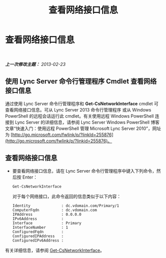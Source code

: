 ﻿---
title: 查看网络接口信息
TOCTitle: 查看网络接口信息
ms:assetid: e7dbb1ec-62b3-48be-a419-c493df5740e6
ms:mtpsurl: https://technet.microsoft.com/zh-cn/library/JJ721916(v=OCS.15)
ms:contentKeyID: 49888652
ms.date: 05/19/2016
mtps_version: v=OCS.15
ms.translationtype: HT
---

# 查看网络接口信息

 

_**上一次修改主题：** 2013-02-23_

## 使用 Lync Server 命令行管理程序 Cmdlet 查看网络接口信息

通过使用 Lync Server 命令行管理程序和 **Get-CsNetworkInterface** cmdlet 可查看网络接口信息。可从 Lync Server 2013 命令行管理程序 或从 Windows PowerShell 的远程会话运行此 cmdlet。有关使用远程 Windows PowerShell 连接到 Lync Server 的详细信息，请参阅 Lync Server Windows PowerShell 博客文章“快速入门：使用远程 PowerShell 管理 Microsoft Lync Server 2010”，网址为 [http://go.microsoft.com/fwlink/p/?linkId=255876](http://go.microsoft.com/fwlink/p/?linkid=255876)。

## 查看网络接口信息

  - 要查看网络接口信息，请在 Lync Server 命令行管理程序中键入下列命令，然后按 Enter：
    
        Get-CsNetworkInterface
    
    对于每个网络接口，此命令返回的信息类似于以下内容：
    
        Identity              : dc.vdomain.com/Primary/1
        ComputerFqdn          : dc.vdomain.com
        IPAddress             : 0.0.0.0
        IPv6Address           :
        Interface             : Primary
        InterfaceNumber       : 1
        ConfiguredFqdn        :
        ConfiguredIPAddress   :
        ConfiguredIPv6Address :

有关详细信息，请参阅 [Get-CsNetworkInterface](get-csnetworkinterface.md)。


